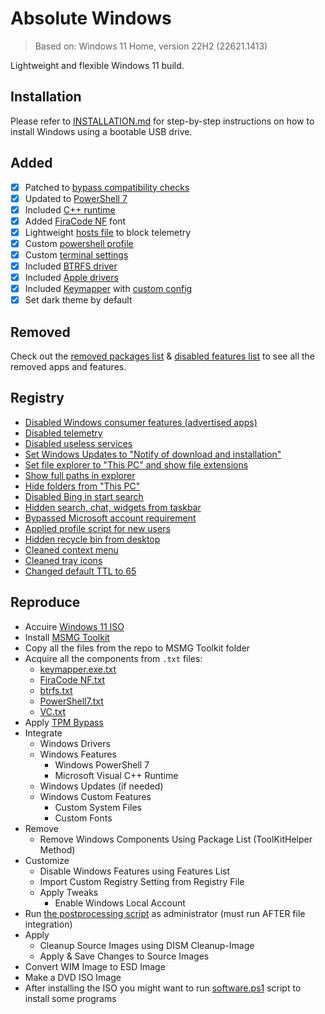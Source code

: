 # Absolute Windows

> Based on: Windows 11 Home, version 22H2 (22621.1413)

Lightweight and flexible Windows 11 build.

## Installation

Please refer to [INSTALLATION.md](./INSTALLATION.md) for step-by-step instructions on how to install Windows using a bootable USB drive.

## Added

- [x] Patched to [bypass compatibility checks](https://github.com/JosephM101/Force-Windows-11-Install)
- [x] Updated to [PowerShell 7](https://download.ru/folders/9Q7wRWOc)
- [x] Included [C++ runtime](https://download.ru/folders/5wAAnH5F)
- [x] Added [FiraCode NF](https://github.com/ryanoasis/nerd-fonts/tree/master/patched-fonts/FiraCode) font
- [x] Lightweight [hosts file](Custom/Files/w11/x64/Windows/System32/drivers/etc/hosts) to block telemetry
- [x] Custom [powershell profile](Custom/Files/w11/x64/Users/Default/Documents/PowerShell/profile.ps1)
- [x] Custom [terminal settings](Custom\Files\w11\x64\Users\Default\AppData\Local\Packages\Microsoft.WindowsTerminal_8wekyb3d8bbwe\LocalState\settings.json)
- [x] Included [BTRFS driver](https://github.com/maharmstone/btrfs)
- [x] Included [Apple drivers](Drivers/Install/w11/x64/)
- [x] Included [Keymapper](https://github.com/houmain/keymapper) with [custom config](Custom/Files/w11/x64/Windows/Keymapper/keymapper.conf)
- [x] Set dark theme by default

## Removed

Check out the [removed packages list](Bin/Lists/RemovePkgsList.txt) & [disabled features list](Bin/Lists/DisableFeaturesList.txt) to see all the removed apps and features.

## Registry

- [Disabled Windows consumer features (advertised apps)](Custom/Registry/w11/x64/consumer.reg)
- [Disabled telemetry](Custom/Registry/w11/x64/telemetry.reg)
- [Disabled useless services](Custom/Registry/w11/x64/services.reg)
- [Set Windows Updates to "Notify of download and installation"](Custom/Registry/w11/x64/updates.reg)
- [Set file explorer to "This PC" and show file extensions](Custom/Registry/w11/x64/explorer.reg)
- [Show full paths in explorer](Custom/Registry/w11/x64/explorer.reg)
- [Hide folders from "This PC"](Custom/Registry/w11/x64/explorer.reg)
- [Disabled Bing in start search](Custom/Registry/w11/x64/shell.reg)
- [Hidden search, chat, widgets from taskbar](Custom/Registry/w11/x64/shell.reg)
- [Bypassed Microsoft account requirement](Custom/Registry/w11/x64/bypass.reg)
- [Applied profile script for new users](Custom/Registry/w11/x64/profile.reg)
- [Hidden recycle bin from desktop](Custom/Registry/w11/x64/desktop.reg)
- [Cleaned context menu](Custom/Registry/w11/x64/context.reg)
- [Cleaned tray icons](Custom/Registry/w11/x64/tray.reg)
- [Changed default TTL to 65](Custom/Registry/w11/x64/ttl.reg)

## Reproduce

- Accuire [Windows 11 ISO](https://uupdump.net/)
- Install [MSMG Toolkit](https://msmgtoolkit.in/)
- Copy all the files from the repo to MSMG Toolkit folder
- Acquire all the components from `.txt` files:
  - [keymapper.exe.txt](Custom/Files/w11/x64/Windows/Keymapper/keymapper.exe.txt)
  - [FiraCode NF.txt](Custom/Fonts/FiraCode%20NF.txt)
  - [btrfs.txt](Drivers/Install/w11/x64/btrfs.txt)
  - [PowerShell7.txt](Packs/PowerShell7/PowerShell7.txt)
  - [VC.txt](Packs/VCRuntime/w11/VC.txt)
- Apply [TPM Bypass](https://github.com/JosephM101/Force-Windows-11-Install)
- Integrate
  - Windows Drivers
  - Windows Features
    - Windows PowerShell 7
    - Microsoft Visual C++ Runtime
  - Windows Updates (if needed)
  - Windows Custom Features
    - Custom System Files
    - Custom Fonts
- Remove
  - Remove Windows Components Using Package List (ToolKitHelper Method)
- Customize
  - Disable Windows Features using Features List
  - Import Custom Registry Setting from Registry File
  - Apply Tweaks
    - Enable Windows Local Account
- Run [the postprocessing script](./postprocess.bat) as administrator (must run AFTER file integration)
- Apply
  - Cleanup Source Images using DISM Cleanup-Image
  - Apply & Save Changes to Source Images
- Convert WIM Image to ESD Image
- Make a DVD ISO Image
- After installing the ISO you might want to run [software.ps1](./software.ps1) script to install some programs
